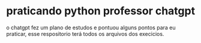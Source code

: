 # praticando python professor chatgpt
 o chatgpt fez um plano de estudos e pontuou alguns pontos para eu praticar, esse respositorio terá todos os arquivos dos execicios.
